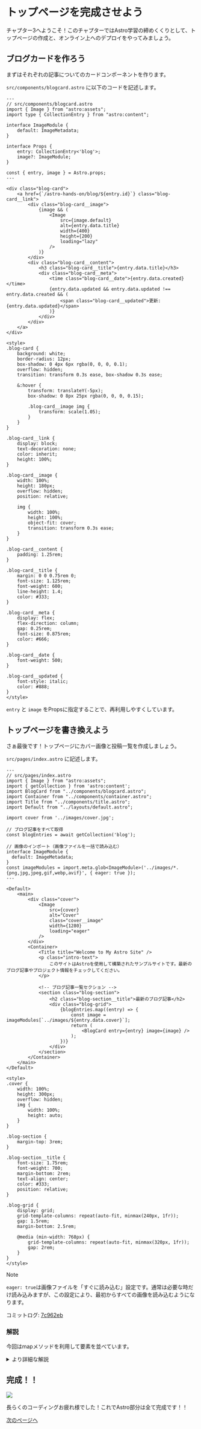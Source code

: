 # トップページを完成させよう

チャプター3へようこそ！このチャプターではAstro学習の締めくくりとして、トップページの作成と、オンライン上へのデプロイをやってみましょう。

## ブログカードを作ろう

まずはそれぞれの記事についてのカードコンポーネントを作ります。

`src/components/blogcard.astro` に以下のコードを記述します。

```astro
---
// src/components/blogcard.astro
import { Image } from "astro:assets";
import type { CollectionEntry } from "astro:content";

interface ImageModule {
	default: ImageMetadata;
}

interface Props {
	entry: CollectionEntry<'blog'>;
	image?: ImageModule;
}

const { entry, image } = Astro.props;
---

<div class="blog-card">
	<a href={`/astro-hands-on/blog/${entry.id}`} class="blog-card__link">
		<div class="blog-card__image">
			{image && (
				<Image
					src={image.default}
					alt={entry.data.title}
					width={400}
					height={200}
					loading="lazy"
				/>
			)}
		</div>
		<div class="blog-card__content">
			<h3 class="blog-card__title">{entry.data.title}</h3>
			<div class="blog-card__meta">
				<time class="blog-card__date">{entry.data.created}</time>
				{entry.data.updated && entry.data.updated !== entry.data.created && (
					<span class="blog-card__updated">更新: {entry.data.updated}</span>
				)}
			</div>
		</div>
	</a>
</div>

<style>
.blog-card {
	background: white;
	border-radius: 12px;
	box-shadow: 0 4px 6px rgba(0, 0, 0, 0.1);
	overflow: hidden;
	transition: transform 0.3s ease, box-shadow 0.3s ease;

	&:hover {
		transform: translateY(-5px);
		box-shadow: 0 8px 25px rgba(0, 0, 0, 0.15);

		.blog-card__image img {
			transform: scale(1.05);
		}
	}
}

.blog-card__link {
	display: block;
	text-decoration: none;
	color: inherit;
	height: 100%;
}

.blog-card__image {
	width: 100%;
	height: 180px;
	overflow: hidden;
	position: relative;

	img {
		width: 100%;
		height: 100%;
		object-fit: cover;
		transition: transform 0.3s ease;
	}
}

.blog-card__content {
	padding: 1.25rem;
}

.blog-card__title {
	margin: 0 0 0.75rem 0;
	font-size: 1.125rem;
	font-weight: 600;
	line-height: 1.4;
	color: #333;
}

.blog-card__meta {
	display: flex;
	flex-direction: column;
	gap: 0.25rem;
	font-size: 0.875rem;
	color: #666;
}

.blog-card__date {
	font-weight: 500;
}

.blog-card__updated {
	font-style: italic;
	color: #888;
}
</style>
```

`entry` と `image` をPropsに指定することで、再利用しやすくしています。

## トップページを書き換えよう

さぁ最後です！トップページにカバー画像と投稿一覧を作成しましょう。

`src/pages/index.astro` に記述します。

```astro
---
// src/pages/index.astro
import { Image } from "astro:assets";
import { getCollection } from 'astro:content';
import BlogCard from "../components/blogcard.astro";
import Container from "../components/container.astro";
import Title from "../components/title.astro";
import Default from "../layouts/default.astro";

import cover from '../images/cover.jpg';

// ブログ記事をすべて取得
const blogEntries = await getCollection('blog');

// 画像のインポート（画像ファイルを一括で読み込む）
interface ImageModule {
  default: ImageMetadata;
}
const imageModules = import.meta.glob<ImageModule>('../images/*.{png,jpg,jpeg,gif,webp,avif}', { eager: true });
---

<Default>
	<main>
		<div class="cover">
			<Image
				src={cover}
				alt="Cover"
				class="cover__image"
				width={1280}
				loading="eager"
			/>
		</div>
		<Container>
			<Title title="Welcome to My Astro Site" />
			<p class="intro-text">
				このサイトはAstroを使用して構築されたサンプルサイトです。最新のブログ記事やプロジェクト情報をチェックしてください。
			</p>
			
			<!-- ブログ記事一覧セクション -->
			<section class="blog-section">
				<h2 class="blog-section__title">最新のブログ記事</h2>
				<div class="blog-grid">
					{blogEntries.map((entry) => {
						const image = imageModules[`../images/${entry.data.cover}`];
						return (
							<BlogCard entry={entry} image={image} />
						);
					})}
				</div>
			</section>
		</Container>
	</main>
</Default>

<style>
.cover {
	width: 100%;
	height: 300px;
	overflow: hidden;
	img {
		width: 100%;
		height: auto;
	}
}

.blog-section {
	margin-top: 3rem;
}

.blog-section__title {
	font-size: 1.75rem;
	font-weight: 700;
	margin-bottom: 2rem;
	text-align: center;
	color: #333;
	position: relative;
}

.blog-grid {
	display: grid;
	grid-template-columns: repeat(auto-fit, minmax(240px, 1fr));
	gap: 1.5rem;
	margin-bottom: 2.5rem;

	@media (min-width: 768px) {
		grid-template-columns: repeat(auto-fit, minmax(320px, 1fr));
		gap: 2rem;
	}
}
</style>
```

> [!NOTE]
> `eager: true`は画像ファイルを「すぐに読み込む」設定です。通常は必要な時だけ読み込みますが、この設定により、最初からすべての画像を読み込むようになります。

コミットログ: [7c962eb](https://github.com/s-union/astro-hands-on/commit/7c962eb548e88eec61a37c0b951d050943dbe9b2)

### 解説

今回はmapメソッドを利用して要素を並べています。

<details>
<summary>より詳細な解説</summary>

JSX記法では、mapメソッドの戻り値に要素を返すと配列に従って要素を並べます。

例えば、

```tsx
const names = ['Tom', 'John', 'Mary']

<div>
  {names.map((name) => {
    <div>{ name }</div>
  })}
</div>
```

のとき、

```tsx
<div>
  <div>Tom</div>
  <div>John</div>
  <div>Mary</div>
</div>
```

のように変換されるわけです。

</details>

## 完成！！

![](/docs/ch3/img/index_page.png)

長らくのコーディングお疲れ様でした！これでAstro部分は全て完成です！！

[次のページへ](/docs/ch3/2_github_pages.md)